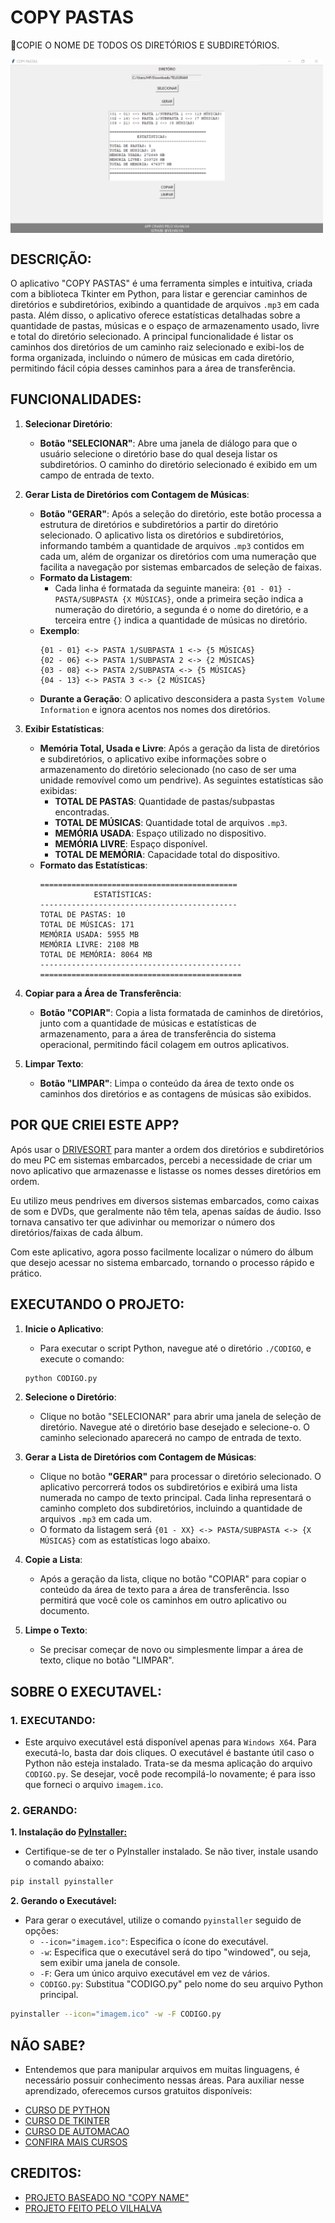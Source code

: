 # COPY PASTAS
🎈COPIE O NOME DE TODOS OS DIRETÓRIOS E SUBDIRETÓRIOS.

<img src="FOTO.png" align="center" width="500"> <br>

## DESCRIÇÃO:
O aplicativo "COPY PASTAS" é uma ferramenta simples e intuitiva, criada com a biblioteca Tkinter em Python, para listar e gerenciar caminhos de diretórios e subdiretórios, exibindo a quantidade de arquivos `.mp3` em cada pasta. Além disso, o aplicativo oferece estatísticas detalhadas sobre a quantidade de pastas, músicas e o espaço de armazenamento usado, livre e total do diretório selecionado. A principal funcionalidade é listar os caminhos dos diretórios de um caminho raiz selecionado e exibi-los de forma organizada, incluindo o número de músicas em cada diretório, permitindo fácil cópia desses caminhos para a área de transferência.

## FUNCIONALIDADES:
1. **Selecionar Diretório**:
   - **Botão "SELECIONAR"**: Abre uma janela de diálogo para que o usuário selecione o diretório base do qual deseja listar os subdiretórios. O caminho do diretório selecionado é exibido em um campo de entrada de texto.

2. **Gerar Lista de Diretórios com Contagem de Músicas**:
   - **Botão "GERAR"**: Após a seleção do diretório, este botão processa a estrutura de diretórios e subdiretórios a partir do diretório selecionado. O aplicativo lista os diretórios e subdiretórios, informando também a quantidade de arquivos `.mp3` contidos em cada um, além de organizar os diretórios com uma numeração que facilita a navegação por sistemas embarcados de seleção de faixas.
   - **Formato da Listagem**:
     - Cada linha é formatada da seguinte maneira: `{01 - 01} - PASTA/SUBPASTA {X MÚSICAS}`, onde a primeira seção indica a numeração do diretório, a segunda é o nome do diretório, e a terceira entre `{}` indica a quantidade de músicas no diretório.
   - **Exemplo**: 
     ```
     {01 - 01} <-> PASTA 1/SUBPASTA 1 <-> {5 MÚSICAS}
     {02 - 06} <-> PASTA 1/SUBPASTA 2 <-> {2 MÚSICAS}
     {03 - 08} <-> PASTA 2/SUBPASTA <-> {5 MÚSICAS}
     {04 - 13} <-> PASTA 3 <-> {2 MÚSICAS}
     ```
   - **Durante a Geração**: O aplicativo desconsidera a pasta `System Volume Information` e ignora acentos nos nomes dos diretórios.

3. **Exibir Estatísticas**:
   - **Memória Total, Usada e Livre**: Após a geração da lista de diretórios e subdiretórios, o aplicativo exibe informações sobre o armazenamento do diretório selecionado (no caso de ser uma unidade removível como um pendrive). As seguintes estatísticas são exibidas:
     - **TOTAL DE PASTAS**: Quantidade de pastas/subpastas encontradas.
     - **TOTAL DE MÚSICAS**: Quantidade total de arquivos `.mp3`.
     - **MEMÓRIA USADA**: Espaço utilizado no dispositivo.
     - **MEMÓRIA LIVRE**: Espaço disponível.
     - **TOTAL DE MEMÓRIA**: Capacidade total do dispositivo.
   - **Formato das Estatísticas**:
     ```
     ============================================
                 ESTATÍSTICAS:
     --------------------------------------------
     TOTAL DE PASTAS: 10
     TOTAL DE MÚSICAS: 171
     MEMÓRIA USADA: 5955 MB
     MEMÓRIA LIVRE: 2108 MB
     TOTAL DE MEMÓRIA: 8064 MB
     ---------------------------------------------
     =============================================
     ```

4. **Copiar para a Área de Transferência**:
   - **Botão "COPIAR"**: Copia a lista formatada de caminhos de diretórios, junto com a quantidade de músicas e estatísticas de armazenamento, para a área de transferência do sistema operacional, permitindo fácil colagem em outros aplicativos.

5. **Limpar Texto**:
   - **Botão "LIMPAR"**: Limpa o conteúdo da área de texto onde os caminhos dos diretórios e as contagens de músicas são exibidos.

## POR QUE CRIEI ESTE APP?
Após usar o [DRIVESORT](https://www.anerty.net/software/file/DriveSort/) para manter a ordem dos diretórios e subdiretórios do meu PC em sistemas embarcados, percebi a necessidade de criar um novo aplicativo que armazenasse e listasse os nomes desses diretórios em ordem.

Eu utilizo meus pendrives em diversos sistemas embarcados, como caixas de som e DVDs, que geralmente não têm tela, apenas saídas de áudio. Isso tornava cansativo ter que adivinhar ou memorizar o número dos diretórios/faixas de cada álbum.

Com este aplicativo, agora posso facilmente localizar o número do álbum que desejo acessar no sistema embarcado, tornando o processo rápido e prático.

## EXECUTANDO O PROJETO:
1. **Inicie o Aplicativo**:
   - Para executar o script Python, navegue até o diretório `./CODIGO`, e execute o comando:
   ```bash
   python CODIGO.py
   ```

2. **Selecione o Diretório**:
   - Clique no botão "SELECIONAR" para abrir uma janela de seleção de diretório. Navegue até o diretório base desejado e selecione-o. O caminho selecionado aparecerá no campo de entrada de texto.

3. **Gerar a Lista de Diretórios com Contagem de Músicas**:
   - Clique no botão **"GERAR"** para processar o diretório selecionado. O aplicativo percorrerá todos os subdiretórios e exibirá uma lista numerada no campo de texto principal. Cada linha representará o caminho completo dos subdiretórios, incluindo a quantidade de arquivos `.mp3` em cada um. 
   - O formato da listagem será `{01 - XX} <-> PASTA/SUBPASTA <-> {X MÚSICAS}` com as estatísticas logo abaixo.
    
4. **Copie a Lista**:
   - Após a geração da lista, clique no botão "COPIAR" para copiar o conteúdo da área de texto para a área de transferência. Isso permitirá que você cole os caminhos em outro aplicativo ou documento.

5. **Limpe o Texto**:
   - Se precisar começar de novo ou simplesmente limpar a área de texto, clique no botão "LIMPAR".

## SOBRE O EXECUTAVEL:
### 1. EXECUTANDO:
- Este arquivo executável está disponível apenas para `Windows X64`. Para executá-lo, basta dar dois cliques. O executável é bastante útil caso o Python não esteja instalado. Trata-se da mesma aplicação do arquivo `CODIGO.py`. Se desejar, você pode recompilá-lo novamente; é para isso que forneci o arquivo `imagem.ico`.

### 2. GERANDO:
   **1. Instalação do [PyInstaller:](https://pyinstaller.org/en/stable/)**
   - Certifique-se de ter o PyInstaller instalado. Se não tiver, instale usando o comando abaixo:
   ```bash
   pip install pyinstaller
   ```

   **2. Gerando o Executável:**
   - Para gerar o executável, utilize o comando `pyinstaller` seguido de opções:
      - `--icon="imagem.ico"`: Especifica o ícone do executável.
      - `-w`: Especifica que o executável será do tipo "windowed", ou seja, sem exibir uma janela de console.
      - `-F`: Gera um único arquivo executável em vez de vários.
      - `CODIGO.py`: Substitua "CODIGO.py" pelo nome do seu arquivo Python principal.
   ```bash
   pyinstaller --icon="imagem.ico" -w -F CODIGO.py
   ```

## NÃO SABE?
- Entendemos que para manipular arquivos em muitas linguagens, é necessário possuir conhecimento nessas áreas. Para auxiliar nesse aprendizado, oferecemos cursos gratuitos disponíveis:
* [CURSO DE PYTHON](https://github.com/VILHALVA/CURSO-DE-PYTHON)
* [CURSO DE TKINTER](https://github.com/VILHALVA/CURSO-DE-TKINTER)
* [CURSO DE AUTOMACAO](https://github.com/VILHALVA/CURSO-DE-AUTOMACAO)
* [CONFIRA MAIS CURSOS](https://github.com/VILHALVA?tab=repositories&q=+topic:CURSO)

## CREDITOS:
- [PROJETO BASEADO NO "COPY NAME"](https://github.com/VILHALVA/COPY-NAME)
- [PROJETO FEITO PELO VILHALVA](https://github.com/VILHALVA)


